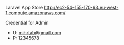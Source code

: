 Laravel App Store
    http://ec2-54-155-170-63.eu-west-1.compute.amazonaws.com/  
    
Credential for Admin
- U: mihrtab@gmail.com
- P: 12345678
